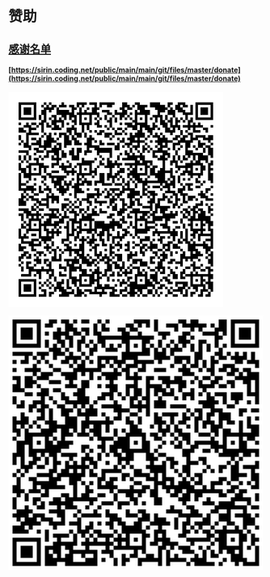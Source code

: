 # 赞助

## [感谢名单](https://sirin.coding.net/public/main/main/git/files/master/donate)

#### [https://sirin.coding.net/public/main/main/git/files/master/donate](https://sirin.coding.net/public/main/main/git/files/master/donate)

![](.gitbook/assets/image%20%2818%29.png)

![](.gitbook/assets/image%20%2817%29.png)

